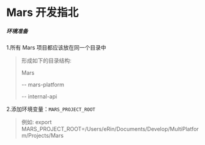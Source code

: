 # Mars 开发指北

##### 环境准备

1.所有 Mars 项目都应该放在同一个目录中
> 形成如下的目录结构:
>
> Mars
>
> -- mars-platform
>
> -- internal-api

2.添加环境变量：`MARS_PROJECT_ROOT`
> 例如: export MARS_PROJECT_ROOT=/Users/eRin/Documents/Develop/MultiPlatform/Projects/Mars
